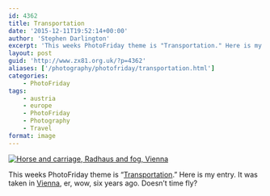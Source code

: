 ```yaml
---
id: 4362
title: Transportation
date: '2015-12-11T19:52:14+00:00'
author: 'Stephen Darlington'
excerpt: 'This weeks PhotoFriday theme is "Transportation." Here is my entry.'
layout: post
guid: 'http://www.zx81.org.uk/?p=4362'
aliases: ['/photography/photofriday/transportation.html']
categories:
    - PhotoFriday
tags:
    - austria
    - europe
    - PhotoFriday
    - Photography
    - Travel
format: image
---
```


[![Horse and carriage, Radhaus and fog, Vienna](https://i0.wp.com/farm3.staticflickr.com/2778/4143676693_b2597cc7e6.jpg?resize=500%2C333&ssl=1)](https://www.flickr.com/photos/stephendarlington/4143676693/ "Horse and carriage, Radhaus and fog, Vienna")<script async="" charset="utf-8" src="//embedr.flickr.com/assets/client-code.js"></script>

This weeks PhotoFriday theme is “[Transportation](http://www.photofriday.com/challenge.php?id=1564).” Here is my entry. It was taken in [Vienna](/travel/vienna-austria.html), er, wow, six years ago. Doesn’t time fly?
